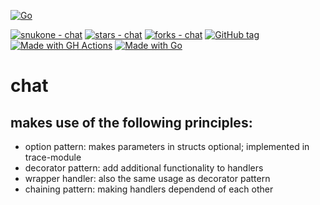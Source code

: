 [![Go](https://github.com/snukone/chat/actions/workflows/go.yml/badge.svg)](https://github.com/snukone/chat/actions/workflows/go.yml)

[![snukone - chat](https://img.shields.io/static/v1?label=snukone&message=chat&color=blue&logo=github)](https://github.com/snukone/chat "Go to GitHub repo")
[![stars - chat](https://img.shields.io/github/stars/snukone/chat?style=social)](https://github.com/snukone/chat)
[![forks - chat](https://img.shields.io/github/forks/snukone/chat?style=social)](https://github.com/snukone/chat)
[![GitHub tag](https://img.shields.io/github/tag/snukone/chat?include_prereleases=&sort=semver&color=blue)](https://github.com/snukone/chat/releases/)
[![Made with GH Actions](https://img.shields.io/badge/CI-GitHub_Actions-blue?logo=github-actions&logoColor=white)](https://github.com/features/actions "Go to GitHub Actions homepage")
[![Made with Go](https://img.shields.io/badge/Go-1.18-blue?logo=go&logoColor=white)](https://golang.org "Go to Go homepage")
# chat

## makes use of the following principles:
- option pattern: makes parameters in structs optional; implemented in trace-module
- decorator pattern: add additional functionality to handlers
- wrapper handler: also the same usage as decorator pattern
- chaining pattern: making handlers dependend of each other